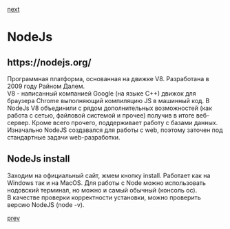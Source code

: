 <a href="03.md">next</a>

<h1>NodeJs</h1>
<h2>https://nodejs.org/</h2>

<div>
Программная платформа, основанная на движке V8. Разработана в 2009 году Райном Далем.<br/>
V8 - написанный компанией Google (на языке C++) движок для браузера Chrome выполняющий компиляцию JS в машинный код.
В NodeJs V8 объединили с рядом дополнительных возможностей (как работа с сетью, файловой системой и прочее) получив в итоге веб-сервер.
Кроме всего прочего, поддерживает работу с базами данных.<br/>
Изначально NodeJS создавался для работы с web, поэтому заточен под стандартные задачи web-разработки.
</div>

<h2>NodeJs install</h2>

<div>
Заходим на официальный сайт, жмем кнопку install. Работает как на Windows так и на MacOS.
Для работы с Node можно использовать нодовский терминал, но можно и самый обычный (консоль ос).<br/>
В качестве проверки корректности установки, можно проверить версию NodeJS (node -v).
</div>

<a href="01.md">prev</a>

